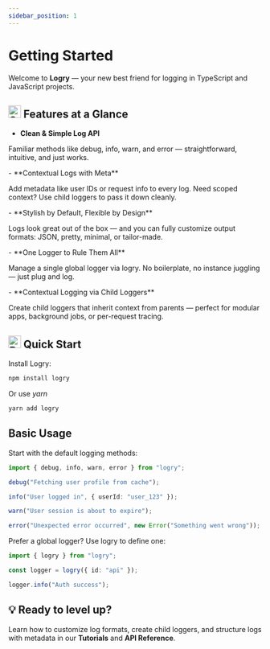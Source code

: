 ```yaml
---
sidebar_position: 1
---
```


# Getting Started

Welcome to **Logry** — your new best friend for logging in TypeScript and JavaScript projects.

<h2>
    <img src="https://raw.githubusercontent.com/Tarikul-Islam-Anik/Animated-Fluent-Emojis/master/Emojis/Smilies/Smiling%20Face%20with%20Sunglasses.png" alt="Smiling Face with Sunglasses" width="25" height="25" /> Features at a Glance 
 </h2>

- **Clean & Simple Log API**
<p style={{opacity:0.8, margin:0}}>Familiar methods like debug, info, warn, and error — straightforward, intuitive, and just works.</p>
- **Contextual Logs with Meta**
<p style={{opacity:0.8, margin:0}}>Add metadata like user IDs or request info to every log. Need scoped context? Use child loggers to pass it down cleanly.</p>
- **Stylish by Default, Flexible by Design**
<p style={{opacity:0.8, margin:0}}>Logs look great out of the box — and you can fully customize output formats: JSON, pretty, minimal, or tailor-made.</p>
- **One Logger to Rule Them All**
<p style={{opacity:0.8, margin:0}}>Manage a single global logger via logry. No boilerplate, no instance juggling — just plug and log.</p>
- **Contextual Logging via Child Loggers**
<p style={{opacity:0.8, margin:0}}>Create child loggers that inherit context from parents — perfect for modular apps, background jobs, or per-request tracing.</p>

<h2> <img src="https://raw.githubusercontent.com/Tarikul-Islam-Anik/Animated-Fluent-Emojis/master/Emojis/Travel%20and%20places/Rocket.png" alt="Rocket" width="25" height="25" />  Quick Start </h2>

Install Logry:

```bash
npm install logry
```

Or use _yarn_

```bash
yarn add logry
```

<h2> Basic Usage </h2>

Start with the default logging methods:

```typescript
import { debug, info, warn, error } from "logry";

debug("Fetching user profile from cache");

info("User logged in", { userId: "user_123" });

warn("User session is about to expire");

error("Unexpected error occurred", new Error("Something went wrong"));
```

Prefer a global logger? Use logry to define one:

```typescript
import { logry } from "logry";

const logger = logry({ id: "api" });

logger.info("Auth success");
```

<h2> 💡 Ready to level up? </h2>

Learn how to customize log formats, create child loggers, and structure logs with metadata in our **Tutorials** and **API Reference**.
